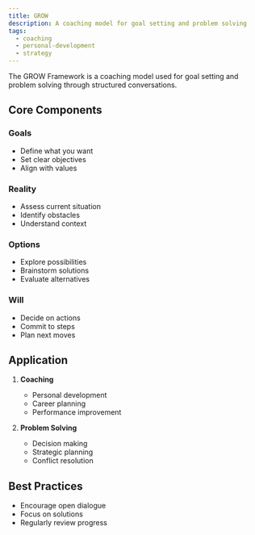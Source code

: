 ```yaml
---
title: GROW
description: A coaching model for goal setting and problem solving
tags:
  - coaching
  - personal-development
  - strategy
---
```


The GROW Framework is a coaching model used for goal setting and problem solving through structured conversations.

## Core Components

### Goals

- Define what you want
- Set clear objectives
- Align with values

### Reality

- Assess current situation
- Identify obstacles
- Understand context

### Options

- Explore possibilities
- Brainstorm solutions
- Evaluate alternatives

### Will

- Decide on actions
- Commit to steps
- Plan next moves

## Application

1. **Coaching**

   - Personal development
   - Career planning
   - Performance improvement

2. **Problem Solving**
   - Decision making
   - Strategic planning
   - Conflict resolution

## Best Practices

- Encourage open dialogue
- Focus on solutions
- Regularly review progress
